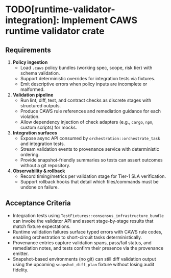 # TODO[runtime-validator-integration]: Implement CAWS runtime validator crate

## Requirements
1. **Policy ingestion**
   - Load `.caws` policy bundles (working spec, scope, risk tier) with schema validation.
   - Support deterministic overrides for integration tests via fixtures.
   - Emit descriptive errors when policy inputs are incomplete or malformed.
2. **Validation pipeline**
   - Run lint, diff, test, and contract checks as discrete stages with structured outputs.
   - Produce CAWS rule references and remediation guidance for each violation.
   - Allow dependency injection of check adapters (e.g., `cargo`, `npm`, custom scripts) for mocks.
3. **Integration surfaces**
   - Expose async API consumed by `orchestration::orchestrate_task` and integration tests.
   - Stream validation events to provenance service with deterministic ordering.
   - Provide snapshot-friendly summaries so tests can assert outcomes without a git repository.
4. **Observability & rollback**
   - Record timing/metrics per validation stage for Tier-1 SLA verification.
   - Support rollback hooks that detail which files/commands must be undone on failure.

## Acceptance Criteria
- Integration tests using `TestFixtures::consensus_infrastructure_bundle` can invoke the validator
  API and assert stage-by-stage results that match fixture expectations.
- Runtime validation failures surface typed errors with CAWS rule codes, enabling orchestration to
  short-circuit tasks deterministically.
- Provenance entries capture validation spans, pass/fail status, and remediation notes, and tests
  confirm their presence via the provenance emitter.
- Snapshot-based environments (no git) can still diff validation output using the upcoming
  `snapshot_diff_plan` fixture without losing audit fidelity.
